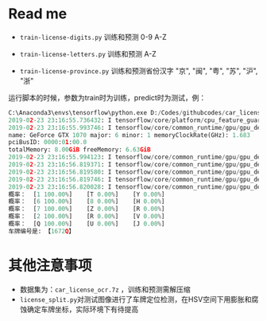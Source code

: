 # Read me

- `train-license-digits.py` 训练和预测 0-9 A-Z

- `train-license-letters.py` 训练和预测 A-Z

- `train-license-province.py` 训练和预测省份汉字 "京", "闽", "粤", "苏", "沪", "浙"


运行脚本的时候，参数为train时为训练，predict时为测试，例：
```python
C:\Anaconda3\envs\tensorflow\python.exe D:/Codes/githubcodes/car_license_ocr/train-license-digits.py predict
2019-02-23 23:16:55.736432: I tensorflow/core/platform/cpu_feature_guard.cc:141] Your CPU supports instructions that this TensorFlow binary was not compiled to use: AVX2
2019-02-23 23:16:55.993746: I tensorflow/core/common_runtime/gpu/gpu_device.cc:1432] Found device 0 with properties: 
name: GeForce GTX 1070 major: 6 minor: 1 memoryClockRate(GHz): 1.683
pciBusID: 0000:01:00.0
totalMemory: 8.00GiB freeMemory: 6.63GiB
2019-02-23 23:16:55.994123: I tensorflow/core/common_runtime/gpu/gpu_device.cc:1511] Adding visible gpu devices: 0
2019-02-23 23:16:56.819371: I tensorflow/core/common_runtime/gpu/gpu_device.cc:982] Device interconnect StreamExecutor with strength 1 edge matrix:
2019-02-23 23:16:56.819580: I tensorflow/core/common_runtime/gpu/gpu_device.cc:988]      0 
2019-02-23 23:16:56.819746: I tensorflow/core/common_runtime/gpu/gpu_device.cc:1001] 0:   N 
2019-02-23 23:16:56.820028: I tensorflow/core/common_runtime/gpu/gpu_device.cc:1115] Created TensorFlow device (/job:localhost/replica:0/task:0/device:GPU:0 with 6384 MB memory) -> physical GPU (device: 0, name: GeForce GTX 1070, pci bus id: 0000:01:00.0, compute capability: 6.1)
概率：  [1 100.00%]    [T 0.00%]    [Y 0.00%]
概率：  [6 100.00%]    [8 0.00%]    [H 0.00%]
概率：  [7 100.00%]    [Z 0.00%]    [R 0.00%]
概率：  [2 100.00%]    [R 0.00%]    [V 0.00%]
概率：  [Q 100.00%]    [U 0.00%]    [J 0.00%]
车牌编号是: 【1672Q】
```

# 其他注意事项

- 数据集为：`car_license_ocr.7z` ，训练和预测需解压缩
- `license_split.py`对测试图像进行了车牌定位检测，在HSV空间下用膨胀和腐蚀确定车牌坐标，实际环境下有待提高